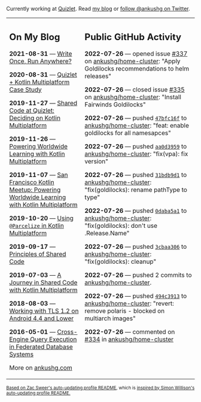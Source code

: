 Currently working at [Quizlet](https://quizlet.com/). Read [my blog](https://ankushg.com/) or [follow @ankushg on Twitter](https://twitter.com/ankushg).

<table><tr><td valign="top" width="40%">

## On My Blog
<!-- blog starts -->
**2021-08-31** — [Write Once, Run Anywhere?](https://ankushg.com/posts/write-once-run-anywhere-increment/)

**2020-08-31** — [Quizlet + Kotlin Multiplatform Case Study](https://ankushg.com/posts/quizlet-kotlin-multiplatform-case-study/)

**2019-11-27** — [Shared Code at Quizlet: Deciding on Kotlin Multiplatform](https://ankushg.com/posts/shared-code-kotlin-multiplatform/)

**2019-11-26** — [Powering Worldwide Learning with Kotlin Multiplatform](https://ankushg.com/speaking/droidcon-sf-2019)

**2019-11-07** — [San Francisco Kotlin Meetup: Powering Worldwide Learning with Kotlin Multiplatform](https://ankushg.com/speaking/sf-kotlin-meetup-2019)

**2019-10-20** — [Using `@Parcelize` in Kotlin Multiplatform](https://ankushg.com/posts/multiplatform-parcelize/)

**2019-09-17** — [Principles of Shared Code](https://ankushg.com/speaking/denver-startup-week-2019)

**2019-07-03** — [A Journey in Shared Code with Kotlin Multiplatform](https://ankushg.com/speaking/droidcon-berlin-2019)

**2018-08-03** — [Working with TLS 1.2 on Android 4.4 and Lower](https://ankushg.com/posts/tls-1.2-on-android/)

**2016-05-01** — [Cross-Engine Query Execution in Federated Database Systems](https://ankushg.com/projects/thesis)
<!-- blog ends -->
More on [ankushg.com](https://ankushg.com/)
</td><td valign="top" width="60%">

## Public GitHub Activity
<!-- githubActivity starts -->
**2022-07-26** — opened issue [#337](https://github.com/ankushg/home-cluster/issues/337) on [ankushg/home-cluster](https://api.github.com/repos/ankushg/home-cluster): "Apply Goldilocks recommendations to helm releases"

**2022-07-26** — closed issue [#335](https://github.com/ankushg/home-cluster/issues/335) on [ankushg/home-cluster](https://api.github.com/repos/ankushg/home-cluster): "Install Fairwinds Goldilocks"

**2022-07-26** — pushed [`47bfc16f`](https://github.com/ankushg/home-cluster/commit/47bfc16fd1072c04fd7faa933ad57d208b487bdf) to [ankushg/home-cluster](https://api.github.com/repos/ankushg/home-cluster): "feat: enable goldilocks for all namesapces"

**2022-07-26** — pushed [`aa0d3959`](https://github.com/ankushg/home-cluster/commit/aa0d3959679f750de12e12070ba986a8c5b4a6ab) to [ankushg/home-cluster](https://api.github.com/repos/ankushg/home-cluster): "fix(vpa): fix version"

**2022-07-26** — pushed [`31bdb9d1`](https://github.com/ankushg/home-cluster/commit/31bdb9d1865b8034c6c600af4042fadf91c9dfeb) to [ankushg/home-cluster](https://api.github.com/repos/ankushg/home-cluster): "fix(goldilocks): rename pathType to type"

**2022-07-26** — pushed [`0daba5a1`](https://github.com/ankushg/home-cluster/commit/0daba5a16cd5264637313c13430f171b900dd0c3) to [ankushg/home-cluster](https://api.github.com/repos/ankushg/home-cluster): "fix(goldilocks): don't use .Release.Name"

**2022-07-26** — pushed [`3cbaa306`](https://github.com/ankushg/home-cluster/commit/3cbaa3060d2b1b35a02fe66644085bfa2f67ab1b) to [ankushg/home-cluster](https://api.github.com/repos/ankushg/home-cluster): "fix(goldilocks): cleanup"

**2022-07-26** — pushed 2 commits to [ankushg/home-cluster](https://api.github.com/repos/ankushg/home-cluster).

**2022-07-26** — pushed [`494c3913`](https://github.com/ankushg/home-cluster/commit/494c3913bbfdfa6a3ce053a0b4e2181e6d5f2e2d) to [ankushg/home-cluster](https://api.github.com/repos/ankushg/home-cluster): "revert: remove polaris - blocked on multiarch images"

**2022-07-26** — commented on [#334](https://github.com/ankushg/home-cluster/issues/334#issuecomment-1196063274) in [ankushg/home-cluster](https://api.github.com/repos/ankushg/home-cluster)
<!-- githubActivity ends -->
</td></tr></table>

<sub><a href="https://github.com/ZacSweers/ZacSweers">Based on Zac Sweer's auto-updating profile README</a>, which is <a href="https://simonwillison.net/2020/Jul/10/self-updating-profile-readme/">inspired by Simon Willison's auto-updating profile README.</a></sub>
